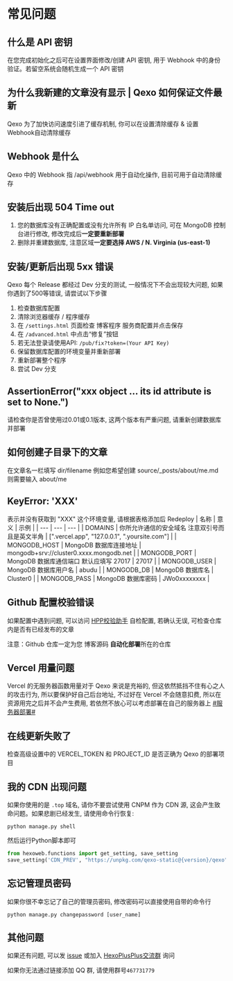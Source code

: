 # 常见问题
## 什么是 API 密钥
在您完成初始化之后可在设置界面修改/创建 API 密钥, 用于 Webhook 中的身份验证。若留空系统会随机生成一个 API 密钥
## 为什么我新建的文章没有显示 | Qexo 如何保证文件最新
Qexo 为了加快访问速度引进了缓存机制, 你可以在设置清除缓存 & 设置 Webhook自动清除缓存
## Webhook 是什么
Qexo 中的 Webhook 指 /api/webhook 用于自动化操作, 目前可用于自动清除缓存
## 安装后出现 504 Time out
1. 您的数据库没有正确配置或没有允许所有 IP 白名单访问, 可在 MongoDB 控制台进行修改, 修改完成后**一定要重新部署**
2. 删除并重建数据库, 注意区域**一定要选择 AWS / N. Virginia (us-east-1)**
## 安装/更新后出现 5xx 错误
Qexo 每个 Release 都经过 Dev 分支的测试, 一般情况下不会出现较大问题, 如果你遇到了500等错误, 请尝试以下步骤
1. 检查数据库配置
2. 清除浏览器缓存 / 程序缓存
3. 在 `/settings.html` 页面检查 博客程序 服务商配置并点击保存
4. 在 `/advanced.html` 中点击“修复”按钮
5. 若无法登录请使用API: `/pub/fix?token=(Your API Key)`
6. 保留数据库配置的环境变量并重新部署
7. 重新部署整个程序
8. 尝试 Dev 分支
## AssertionError("xxx object ... its id attribute is set to None.")
请检查你是否曾使用过0.01或0.1版本, 这两个版本有严重问题, 请重新创建数据库并部署
## 如何创建子目录下的文章
在文章名一栏填写 dir/filename 例如您希望创建 source/_posts/about/me.md 则需要输入 about/me
## KeyError: 'XXX'
表示并没有获取到 "XXX" 这个环境变量, 请根据表格添加后 Redeploy
| 名称 | 意义 | 示例 |
| --- | --- | --- |
| DOMAINS | 你所允许通信的安全域名 注意双引号而且是英文半角 | [".vercel.app", "127.0.0.1", ".yoursite.com"] |
| MONGODB_HOST | MongoDB 数据库连接地址 | mongodb+srv://cluster0.xxxx.mongodb.net |
| MONGODB_PORT | MongoDB 数据库通信端口 默认应填写 27017 | 27017 |
| MONGODB_USER | MongoDB 数据库用户名 | abudu |
| MONGODB_DB | MongoDB 数据库名 | Cluster0 |
| MONGODB_PASS | MongoDB 数据库密码 | JWo0xxxxxxxx |
## Github 配置校验错误
如果配置中遇到问题, 可以访问 [HPP校验助手](https://hexoplusplus.cronfly.workers.dev/?step=start) 自检配置, 若确认无误, 可检查仓库内是否有已经发布的文章

注意：Github 仓库一定为您 博客源码 **自动化部署**所在的仓库
## Vercel 用量问题
Vercel 的无服务器函数用量对于 Qexo 来说是充裕的, 但这依然抵挡不住有心之人的攻击行为, 所以要保护好自己后台地址, 不过好在 Vercel 不会随意扣费, 所以在资源用完之后并不会产生费用, 若依然不放心可以考虑部署在自己的服务器上 [#服务器部署#](https://github.com/am-abudu/Qexo/wiki/%E6%9C%8D%E5%8A%A1%E5%99%A8%E9%83%A8%E7%BD%B2)
## 在线更新失败了
检查高级设置中的 VERCEL_TOKEN 和 PROJECT_ID 是否正确为 Qexo 的部署项目
## 我的 CDN 出现问题
如果你使用的是 `.top` 域名, 请你不要尝试使用 CNPM 作为 CDN 源, 这会产生致命问题。如果悲剧已经发生, 请使用命令行恢复:
```shell
python manage.py shell
```
然后运行Python脚本即可
```python
from hexoweb.functions import get_setting, save_setting
save_setting('CDN_PREV', "https://unpkg.com/qexo-static@{version}/qexo")
```
## 忘记管理员密码
如果你很不幸忘记了自己的管理员密码, 修改密码可以直接使用自带的命令行
```shell
python manage.py changepassword [user_name]
```
## 其他问题
如果还有问题, 可以发 [issue](https://github.com/am-abudu/Qexo/issues) 或加入 [HexoPlusPlus交流群](https://jq.qq.com/?_wv=1027&k=rAcnhzqK) 询问

如果你无法通过链接添加 QQ 群, 请使用群号`467731779`